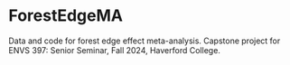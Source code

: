 # ForestEdgeMA
Data and code for forest edge effect meta-analysis. Capstone project for ENVS 397: Senior Seminar, Fall 2024, Haverford College.
